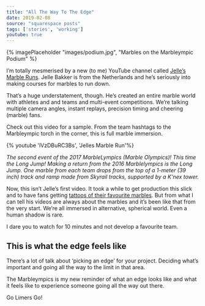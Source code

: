 ```yaml
---
title: "All The Way To The Edge"
date: 2019-02-08
source: "squarespace posts"
tags: ['stories', 'working']
youtube: true
---
```


{% imagePlaceholder "images/podium.jpg", "Marbles on the Marbleympic Podium" %}


I’m totally mesmerised by a new (to me) YouTube channel called [Jelle’s Marble Runs](https://www.youtube.com/channel/UCYJdpnjuSWVOLgGT9fIzL0g). Jelle Bakker is from the Netherlands and he’s seriously into making courses for marbles to run down.

That’s a huge understatement, though. He’s created an entire marble world with athletes and and teams and multi-event competitions. We’re talking multiple camera angles, instant replays, precision timing and cheering (marble) fans.

Check out this video for a sample. From the team hashtags to the Marbleympic torch in the corner, this is full marble immersion.

{% youtube 'lVzDBuRC3Bs', 'Jelles Marble Run'%}

_The second event of the 2017 MarbleLympics (Marble Olympics)! This time the Long Jump! Making a return from the 2016 Marblelympics is the Long Jump. One marble from each team drops from the top of a 1-meter (39 inch) track and ramp made from Skyrail tracks, supported by a K'nex tower._

Now, this isn’t Jelle’s first video. It took a while to get production this slick and to have fans getting [tattoos of their favourite marbles](https://www.instagram.com/p/BembbFGnwD6/). But from what I can tell his videos are always about the marbles and it’s been like that from the very start. We’re all immersed in alternative, spherical world. Even a human shadow is rare.

I dare you to watch for 10 minutes and not develop a favourite team.

## This is what the edge feels like

There’s a lot of talk about ‘picking an edge’ for your project. Deciding what’s important and going all the way to the limit in that area.

The Marbleympics is my new reminder of what an edge looks like and what it feels like to experience someone going all the way out there.

Go Limers Go!
